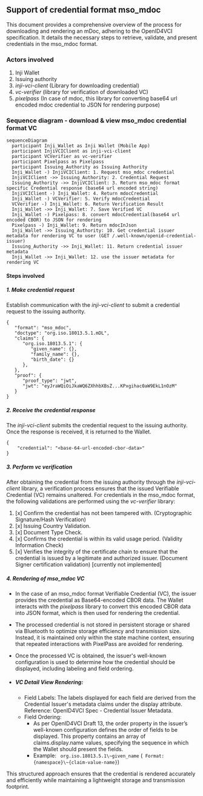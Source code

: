 ## Support of credential format mso_mdoc

This document provides a comprehensive overview of the process for downloading and rendering an mDoc, adhering to the OpenID4VCI specification. It details the necessary steps to retrieve, validate, and present credentials in the mso_mdoc format.
### Actors involved
1. Inji Wallet
2. Issuing authority
3. _inji-vci-client_ (Library for downloading credential)
4. _vc-verifier_ (library for verification of downloaded VC)
5. _pixelpass_ (In case of mdoc, this library for converting base64 url encoded mdoc credential to JSON for rendering purpose)

###  Sequence diagram - download & view mso_mdoc credential format VC

```mermaid
sequenceDiagram
  participant Inji_Wallet as Inji Wallet (Mobile App)
  participant InjiVCIClient as inji-vci-client
  participant VCVerifier as vc-verifier
  participant Pixelpass as Pixelpass
  participant Issuing_Authority as Issuing Authority
  Inji_Wallet -) InjiVCIClient: 1. Request mso_mdoc credential
  InjiVCIClient ->> Issuing_Authority: 2. Credential Request
  Issuing_Authority ->> InjiVCIClient: 3. Return mso_mdoc format specific Credential response (base64 url encoded string)
  InjiVCIClient -) Inji_Wallet: 4. Return mdocCredential
  Inji_Wallet -) VCVerifier: 5. Verify mdocCredential
  VCVerifier -) Inji_Wallet: 6. Return Verification Result
  Inji_Wallet ->> Inji_Wallet: 7. Save Verified VC
  Inji_Wallet -) Pixelpass: 8. convert mdocCredential(base64 url encoded CBOR) to JSON for rendering
  Pixelpass -) Inji_Wallet: 9. Return mdocInJson
  Inji_Wallet ->> Issuing_Authority: 10. Get credential issuer metadata for rendering VC to user (GET /.well-known/openid-credential-issuer)
  Issuing_Authority ->> Inji_Wallet: 11. Return credential issuer metadata
  Inji_Wallet ->> Inji_Wallet: 12. use the issuer metadata for rendering VC

```

#### Steps involved
##### 1. Make credential request

Establish communication with the _inji-vci-client_ to submit a credential request to the issuing authority.

````
{
   "format": "mso_mdoc",
   "doctype": "org.iso.18013.5.1.mDL",
   "claims": {
      "org.iso.18013.5.1": {
         "given_name": {},
         "family_name": {},
         "birth_date": {}
      },
   },
   "proof": {
      "proof_type": "jwt",
      "jwt": "eyJraWQiOiJkaWQ6ZXhhbXBsZ...KPxgihac0aW9EkL1nOzM"
   }
}
````
##### 2. Receive the credential response
The _inji-vci-client_ submits the credential request to the issuing authority. Once the response is received, it is returned to the Wallet.

```
{  
	"credential": "<base-64-url-encoded-cbor-data>"  
}  
```
##### 3. Perform vc verification

After obtaining the credential from the issuing authority through the _inji-vci-client_ library, a verification process ensures that the issued Verifiable Credential (VC) remains unaltered. For credentials in the mso_mdoc format, the following validations are performed using the _vc-verifier_ library:

1. [x] Confirm the credential has not been tampered with. (Cryptographic Signature/Hash Verification)
2. [x] Issuing Country Validation.
3. [x] Document Type Check.
4. [x] Confirms the credential is within its valid usage period. (Validity Information Check)
5. [x] Verifies the integrity of the certificate chain to ensure that the credential is issued by a legitimate and authorized issuer. (Document Signer certification validation) [currently not implemented]

##### 4. Rendering of mso_mdoc VC

- In the case of an mso_mdoc format Verifiable Credential (VC), the issuer provides the credential as Base64-encoded CBOR data. The Wallet interacts with the _pixelpass_ library to convert this encoded CBOR data into JSON format, which is then used for rendering the credential.
- The processed credential is not stored in persistent storage or shared via Bluetooth to optimize storage efficiency and transmission size. Instead, it is maintained only within the state machine context, ensuring that repeated interactions with PixelPass are avoided for rendering.
- Once the processed VC is obtained, the issuer's well-known configuration is used to determine how the credential should be displayed, including labeling and field ordering.

- #####  VC Detail View Rendering:
  - Field Labels:
  The labels displayed for each field are derived from the Credential Issuer's metadata claims under the display attribute.
  Reference: OpenID4VCI Spec - Credential Issuer Metadata. 
  - Field Ordering:
    - As per OpenID4VCI Draft 13, the order property in the issuer’s well-known configuration defines the order of fields to be displayed.
    This property contains an array of claims.display.name values, specifying the sequence in which the Wallet should present the fields. 
    -   Example:
       ` org.iso.18013.5.1\~given_name` (` Format: {namespace}\~{claim-value-name}`)

This structured approach ensures that the credential is rendered accurately and efficiently while maintaining a lightweight storage and transmission footprint.

